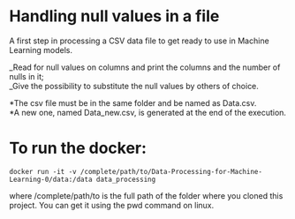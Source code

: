 # Handling null values in a file

A first step in processing a CSV data file to get ready to use in Machine Learning models.

_Read for null values on columns and print the columns and the number of nulls in it;\
_Give the possibility to substitute the null values by others of choice.

*The csv file must be in the same folder and be named as Data.csv.\
*A new one, named Data_new.csv, is generated at the end of the execution.

# To run the docker:
```docker run -it -v /complete/path/to/Data-Processing-for-Machine-Learning-0/data:/data data_processing```

where /complete/path/to is the full path of the folder where you cloned this project. You can get it using the pwd command on linux.
